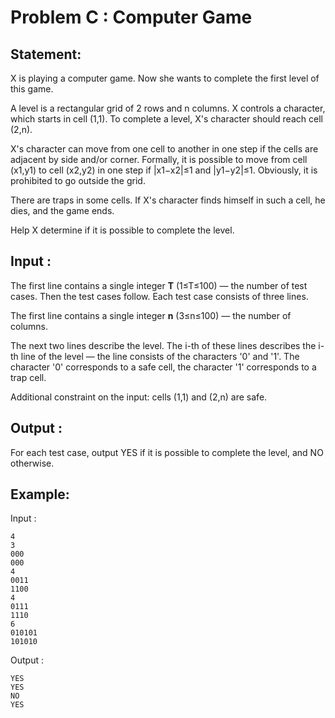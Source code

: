# Problem C : Computer Game

## Statement:

X is playing a computer game. Now she wants to complete the first level of this game.

A level is a rectangular grid of 2 rows and n columns. X controls a character, which starts in cell (1,1). To complete a level, X's character should reach cell (2,n).

X's character can move from one cell to another in one step if the cells are adjacent by side and/or corner. Formally, it is possible to move from cell (x1,y1)
to cell (x2,y2) in one step if |x1−x2|≤1 and |y1−y2|≤1. Obviously, it is prohibited to go outside the grid.

There are traps in some cells. If X's character finds himself in such a cell, he dies, and the game ends.


Help X determine if it is possible to complete the level.


## Input :
The first line contains a single integer **T** (1≤T≤100) — the number of test cases. Then the test cases follow. Each test case consists of three lines.

The first line contains a single integer **n** (3≤n≤100) — the number of columns.

The next two lines describe the level. 
The i-th of these lines describes the i-th line of the level — the line consists of the characters '0' and '1'. 
The character '0' corresponds to a safe cell, the character '1' corresponds to a trap cell.

Additional constraint on the input: cells (1,1) and (2,n) are safe.

## Output :
For each test case, output YES if it is possible to complete the level, and NO otherwise.

## Example:
Input :  

```
4
3
000
000
4
0011
1100
4
0111
1110
6
010101
101010 
```

Output :  

```
YES
YES
NO
YES
```


